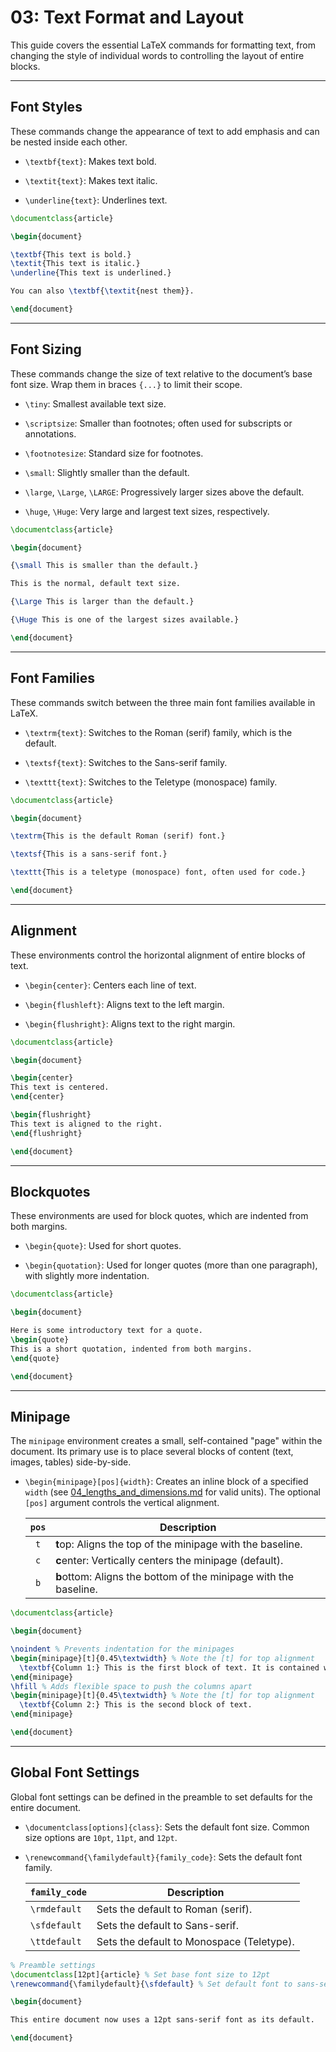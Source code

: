 # 03: Text Format and Layout

This guide covers the essential LaTeX commands for formatting text, from changing the style of individual words to controlling the layout of entire blocks.

---

## Font Styles

These commands change the appearance of text to add emphasis and can be nested inside each other.

- `\textbf{text}`: Makes text bold.

- `\textit{text}`: Makes text italic.

- `\underline{text}`: Underlines text.

```latex
\documentclass{article}

\begin{document}

\textbf{This text is bold.}
\textit{This text is italic.}
\underline{This text is underlined.}

You can also \textbf{\textit{nest them}}.

\end{document}
```

---

## Font Sizing

These commands change the size of text relative to the document’s base font size. Wrap them in braces `{...}` to limit their scope.

- `\tiny`: Smallest available text size.

- `\scriptsize`: Smaller than footnotes; often used for subscripts or annotations.

- `\footnotesize`: Standard size for footnotes.

- `\small`: Slightly smaller than the default.

- `\large`, `\Large`, `\LARGE`: Progressively larger sizes above the default.

- `\huge`, `\Huge`: Very large and largest text sizes, respectively.

```latex
\documentclass{article}

\begin{document}

{\small This is smaller than the default.}

This is the normal, default text size.

{\Large This is larger than the default.}

{\Huge This is one of the largest sizes available.}

\end{document}
```

---

## Font Families

These commands switch between the three main font families available in LaTeX.

- `\textrm{text}`: Switches to the Roman (serif) family, which is the default.

- `\textsf{text}`: Switches to the Sans-serif family.

- `\texttt{text}`: Switches to the Teletype (monospace) family.

```latex
\documentclass{article}

\begin{document}

\textrm{This is the default Roman (serif) font.}

\textsf{This is a sans-serif font.}

\texttt{This is a teletype (monospace) font, often used for code.}

\end{document}
```

---

## Alignment

These environments control the horizontal alignment of entire blocks of text.

- `\begin{center}`: Centers each line of text.
  
- `\begin{flushleft}`: Aligns text to the left margin.
  
- `\begin{flushright}`: Aligns text to the right margin.

```latex
\documentclass{article}

\begin{document}

\begin{center}
This text is centered.
\end{center}

\begin{flushright}
This text is aligned to the right.
\end{flushright}

\end{document}
```

---

## Blockquotes

These environments are used for block quotes, which are indented from both margins.

- `\begin{quote}`: Used for short quotes.

- `\begin{quotation}`: Used for longer quotes (more than one paragraph), with slightly more indentation.

```latex
\documentclass{article}

\begin{document}

Here is some introductory text for a quote.
\begin{quote}
This is a short quotation, indented from both margins.
\end{quote}

\end{document}
```

---

## Minipage

The `minipage` environment creates a small, self-contained "page" within the document. Its primary use is to place several blocks of content (text, images, tables) side-by-side.

- `\begin{minipage}[pos]{width}`: Creates an inline block of a specified `width` (see [04_lengths_and_dimensions.md](04_lengths_and_dimensions.md) for valid units). The optional `[pos]` argument controls the vertical alignment.

  | `pos` | Description                                                      |
  | :---: | ---------------------------------------------------------------- |
  |  `t`  | **t**op: Aligns the top of the minipage with the baseline.       |
  |  `c`  | **c**enter: Vertically centers the minipage (default).           |
  |  `b`  | **b**ottom: Aligns the bottom of the minipage with the baseline. |

```latex
\documentclass{article}

\begin{document}

\noindent % Prevents indentation for the minipages
\begin{minipage}[t]{0.45\textwidth} % Note the [t] for top alignment
  \textbf{Column 1:} This is the first block of text. It is contained within its own minipage. The content here is longer to show the top alignment.
\end{minipage}
\hfill % Adds flexible space to push the columns apart
\begin{minipage}[t]{0.45\textwidth} % Note the [t] for top alignment
  \textbf{Column 2:} This is the second block of text.
\end{minipage}

\end{document}
```

---

## Global Font Settings

Global font settings can be defined in the preamble to set defaults for the entire document.

- `\documentclass[options]{class}`: Sets the default font size. Common size options are `10pt`, `11pt`, and `12pt`.

- `\renewcommand{\familydefault}{family_code}`: Sets the default font family.

  | `family_code` | Description                               |
  | ------------- | ----------------------------------------- |
  | `\rmdefault`  | Sets the default to Roman (serif).        |
  | `\sfdefault`  | Sets the default to Sans-serif.           |
  | `\ttdefault`  | Sets the default to Monospace (Teletype). |

```latex
% Preamble settings
\documentclass[12pt]{article} % Set base font size to 12pt
\renewcommand{\familydefault}{\sfdefault} % Set default font to sans-serif

\begin{document}

This entire document now uses a 12pt sans-serif font as its default.

\end{document}
```
